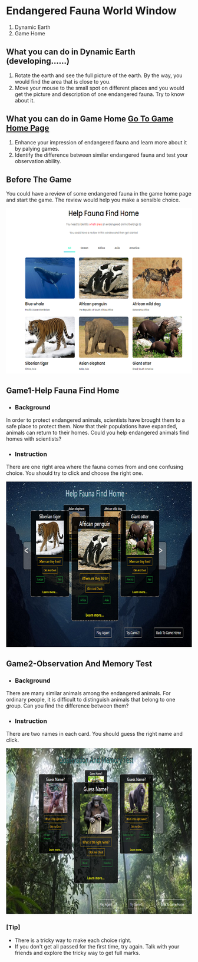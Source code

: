 # Endangered Fauna World Window 
1. Dynamic Earth
2. Game Home

## What you can do in Dynamic Earth (developing......)
1. Rotate the earth and see the full picture of the earth. By the way, you would find the area that is close to you.
2. Move your mouse to the small spot on different places and you would get the picture and description of one endangered fauna. Try to know about it.

## What you can do in Game Home [Go To Game Home Page](http://www.efww.top)
1. Enhance your impression of endangered fauna and learn more about it by palying games.
2. Identify the difference between similar endangered fauna and test your observation ability.

## Before The Game
You could have a review of some endangered fauna in the game home page and start the game. The review would help you make a sensible choice.

<img src="static/images/review.png" width="700" height="450"/></br>

## Game1-Help Fauna Find Home
- ### Background 
In order to protect endangered animals, scientists have brought them to a safe place to protect them. Now that their populations have expanded, animals can return to their homes. Could you help endangered animals find homes with scientists? 

- ### Instruction
There are one right area where the fauna comes from and one confusing choice. You should try to click and choose the right one.

<img src="static/images/game1.png" width="700" height="450"/></br>

## Game2-Observation And Memory Test
- ### Background 
There are many similar animals among the endangered animals. For ordinary people, it is difficult to distinguish animals that belong to one group. Can you find the difference between them?

- ### Instruction
There are two names in each card. You should guess the right name and click.

<img src="static/images/game2.png" width="700" height="450"/></br>

### [Tip]
- There is a tricky way to make each choice right. 
- If you don't get all passed for the first time, try again. Talk with your friends and explore the tricky way to get full marks.

